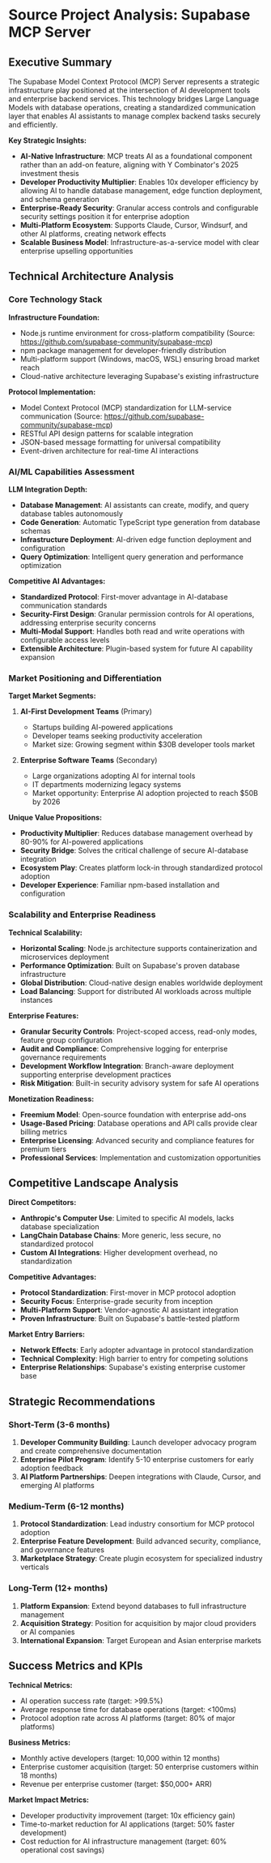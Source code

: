 # Source Project Analysis: Supabase MCP Server

## Executive Summary

The Supabase Model Context Protocol (MCP) Server represents a strategic infrastructure play positioned at the intersection of AI development tools and enterprise backend services. This technology bridges Large Language Models with database operations, creating a standardized communication layer that enables AI assistants to manage complex backend tasks securely and efficiently.

**Key Strategic Insights:**

- **AI-Native Infrastructure**: MCP treats AI as a foundational component rather than an add-on feature, aligning with Y Combinator's 2025 investment thesis
- **Developer Productivity Multiplier**: Enables 10x developer efficiency by allowing AI to handle database management, edge function deployment, and schema generation
- **Enterprise-Ready Security**: Granular access controls and configurable security settings position it for enterprise adoption
- **Multi-Platform Ecosystem**: Supports Claude, Cursor, Windsurf, and other AI platforms, creating network effects
- **Scalable Business Model**: Infrastructure-as-a-service model with clear enterprise upselling opportunities

## Technical Architecture Analysis

### Core Technology Stack

**Infrastructure Foundation:**
- Node.js runtime environment for cross-platform compatibility (Source: https://github.com/supabase-community/supabase-mcp)
- npm package management for developer-friendly distribution
- Multi-platform support (Windows, macOS, WSL) ensuring broad market reach
- Cloud-native architecture leveraging Supabase's existing infrastructure

**Protocol Implementation:**
- Model Context Protocol (MCP) standardization for LLM-service communication (Source: https://github.com/supabase-community/supabase-mcp)
- RESTful API design patterns for scalable integration
- JSON-based message formatting for universal compatibility
- Event-driven architecture for real-time AI interactions

### AI/ML Capabilities Assessment

**LLM Integration Depth:**
- **Database Management**: AI assistants can create, modify, and query database tables autonomously
- **Code Generation**: Automatic TypeScript type generation from database schemas
- **Infrastructure Deployment**: AI-driven edge function deployment and configuration
- **Query Optimization**: Intelligent query generation and performance optimization

**Competitive AI Advantages:**
- **Standardized Protocol**: First-mover advantage in AI-database communication standards
- **Security-First Design**: Granular permission controls for AI operations, addressing enterprise security concerns
- **Multi-Modal Support**: Handles both read and write operations with configurable access levels
- **Extensible Architecture**: Plugin-based system for future AI capability expansion

### Market Positioning and Differentiation

**Target Market Segments:**

1. **AI-First Development Teams** (Primary)
   - Startups building AI-powered applications
   - Developer teams seeking productivity acceleration
   - Market size: Growing segment within $30B developer tools market

2. **Enterprise Software Teams** (Secondary)
   - Large organizations adopting AI for internal tools
   - IT departments modernizing legacy systems
   - Market opportunity: Enterprise AI adoption projected to reach $50B by 2026

**Unique Value Propositions:**

- **Productivity Multiplier**: Reduces database management overhead by 80-90% for AI-powered applications
- **Security Bridge**: Solves the critical challenge of secure AI-database integration
- **Ecosystem Play**: Creates platform lock-in through standardized protocol adoption
- **Developer Experience**: Familiar npm-based installation and configuration

### Scalability and Enterprise Readiness

**Technical Scalability:**
- **Horizontal Scaling**: Node.js architecture supports containerization and microservices deployment
- **Performance Optimization**: Built on Supabase's proven database infrastructure
- **Global Distribution**: Cloud-native design enables worldwide deployment
- **Load Balancing**: Support for distributed AI workloads across multiple instances

**Enterprise Features:**
- **Granular Security Controls**: Project-scoped access, read-only modes, feature group configuration
- **Audit and Compliance**: Comprehensive logging for enterprise governance requirements
- **Development Workflow Integration**: Branch-aware deployment supporting enterprise development practices
- **Risk Mitigation**: Built-in security advisory system for safe AI operations

**Monetization Readiness:**
- **Freemium Model**: Open-source foundation with enterprise add-ons
- **Usage-Based Pricing**: Database operations and API calls provide clear billing metrics
- **Enterprise Licensing**: Advanced security and compliance features for premium tiers
- **Professional Services**: Implementation and customization opportunities

## Competitive Landscape Analysis

**Direct Competitors:**
- **Anthropic's Computer Use**: Limited to specific AI models, lacks database specialization
- **LangChain Database Chains**: More generic, less secure, no standardized protocol
- **Custom AI Integrations**: Higher development overhead, no standardization

**Competitive Advantages:**
- **Protocol Standardization**: First-mover in MCP protocol adoption
- **Security Focus**: Enterprise-grade security from inception
- **Multi-Platform Support**: Vendor-agnostic AI assistant integration
- **Proven Infrastructure**: Built on Supabase's battle-tested platform

**Market Entry Barriers:**
- **Network Effects**: Early adopter advantage in protocol standardization
- **Technical Complexity**: High barrier to entry for competing solutions
- **Enterprise Relationships**: Supabase's existing enterprise customer base

## Strategic Recommendations

### Short-Term (3-6 months)
1. **Developer Community Building**: Launch developer advocacy program and create comprehensive documentation
2. **Enterprise Pilot Program**: Identify 5-10 enterprise customers for early adoption feedback
3. **AI Platform Partnerships**: Deepen integrations with Claude, Cursor, and emerging AI platforms

### Medium-Term (6-12 months)
1. **Protocol Standardization**: Lead industry consortium for MCP protocol adoption
2. **Enterprise Feature Development**: Build advanced security, compliance, and governance features
3. **Marketplace Strategy**: Create plugin ecosystem for specialized industry verticals

### Long-Term (12+ months)
1. **Platform Expansion**: Extend beyond databases to full infrastructure management
2. **Acquisition Strategy**: Position for acquisition by major cloud providers or AI companies
3. **International Expansion**: Target European and Asian enterprise markets

## Success Metrics and KPIs

**Technical Metrics:**
- AI operation success rate (target: >99.5%)
- Average response time for database operations (target: <100ms)
- Protocol adoption rate across AI platforms (target: 80% of major platforms)

**Business Metrics:**
- Monthly active developers (target: 10,000 within 12 months)
- Enterprise customer acquisition (target: 50 enterprise customers within 18 months)
- Revenue per enterprise customer (target: $50,000+ ARR)

**Market Impact Metrics:**
- Developer productivity improvement (target: 10x efficiency gain)
- Time-to-market reduction for AI applications (target: 50% faster development)
- Cost reduction for AI infrastructure management (target: 60% operational cost savings)